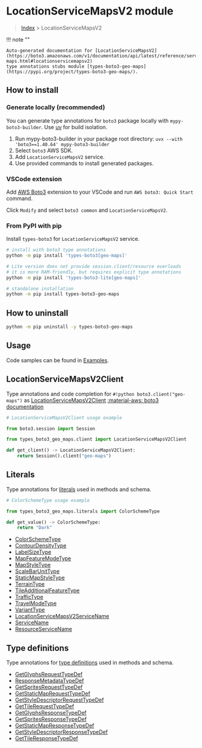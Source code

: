 #  LocationServiceMapsV2 module

> [Index](../README.md) > LocationServiceMapsV2

!!! note ""

    Auto-generated documentation for [LocationServiceMapsV2](https://boto3.amazonaws.com/v1/documentation/api/latest/reference/services/geo-maps.html#locationservicemapsv2)
    type annotations stubs module [types-boto3-geo-maps](https://pypi.org/project/types-boto3-geo-maps/).

## How to install

### Generate locally (recommended)

You can generate type annotations for `boto3` package locally with `mypy-boto3-builder`.
Use [uv](https://docs.astral.sh/uv/getting-started/installation/) for build isolation.

1. Run mypy-boto3-builder in your package root directory: `uvx --with 'boto3==1.40.64' mypy-boto3-builder`
1. Select `boto3` AWS SDK.
1. Add `LocationServiceMapsV2` service.
1. Use provided commands to install generated packages.


### VSCode extension

Add [AWS Boto3](https://marketplace.visualstudio.com/items?itemName=Boto3typed.boto3-ide)
extension to your VSCode and run `AWS boto3: Quick Start` command.

Click `Modify` and select `boto3 common` and `LocationServiceMapsV2`.


### From PyPI with pip

Install `types-boto3` for `LocationServiceMapsV2` service.

```bash
# install with boto3 type annotations
python -m pip install 'types-boto3[geo-maps]'

# Lite version does not provide session.client/resource overloads
# it is more RAM-friendly, but requires explicit type annotations
python -m pip install 'types-boto3-lite[geo-maps]'

# standalone installation
python -m pip install types-boto3-geo-maps
```



## How to uninstall

```bash
python -m pip uninstall -y types-boto3-geo-maps
```

## Usage

Code samples can be found in [Examples](./usage.md).

## LocationServiceMapsV2Client

Type annotations and code completion for  `#!python boto3.client("geo-maps")` as [LocationServiceMapsV2Client](./client.md)
[:material-aws: boto3 documentation](https://boto3.amazonaws.com/v1/documentation/api/latest/reference/services/geo-maps.html#LocationServiceMapsV2.Client)

```python
# LocationServiceMapsV2Client usage example

from boto3.session import Session

from types_boto3_geo_maps.client import LocationServiceMapsV2Client

def get_client() -> LocationServiceMapsV2Client:
    return Session().client("geo-maps")
```









## Literals

Type annotations for [literals](./literals.md) used in methods and schema.

```python
# ColorSchemeType usage example

from types_boto3_geo_maps.literals import ColorSchemeType

def get_value() -> ColorSchemeType:
    return "Dark"
```

- [ColorSchemeType](./literals.md#colorschemetype)
- [ContourDensityType](./literals.md#contourdensitytype)
- [LabelSizeType](./literals.md#labelsizetype)
- [MapFeatureModeType](./literals.md#mapfeaturemodetype)
- [MapStyleType](./literals.md#mapstyletype)
- [ScaleBarUnitType](./literals.md#scalebarunittype)
- [StaticMapStyleType](./literals.md#staticmapstyletype)
- [TerrainType](./literals.md#terraintype)
- [TileAdditionalFeatureType](./literals.md#tileadditionalfeaturetype)
- [TrafficType](./literals.md#traffictype)
- [TravelModeType](./literals.md#travelmodetype)
- [VariantType](./literals.md#varianttype)
- [LocationServiceMapsV2ServiceName](./literals.md#locationservicemapsv2servicename)
- [ServiceName](./literals.md#servicename)
- [ResourceServiceName](./literals.md#resourceservicename)




## Type definitions

Type annotations for [type definitions](./type_defs.md) used in methods and schema.

- [GetGlyphsRequestTypeDef](./type_defs.md#getglyphsrequesttypedef)
- [ResponseMetadataTypeDef](./type_defs.md#responsemetadatatypedef)
- [GetSpritesRequestTypeDef](./type_defs.md#getspritesrequesttypedef)
- [GetStaticMapRequestTypeDef](./type_defs.md#getstaticmaprequesttypedef)
- [GetStyleDescriptorRequestTypeDef](./type_defs.md#getstyledescriptorrequesttypedef)
- [GetTileRequestTypeDef](./type_defs.md#gettilerequesttypedef)
- [GetGlyphsResponseTypeDef](./type_defs.md#getglyphsresponsetypedef)
- [GetSpritesResponseTypeDef](./type_defs.md#getspritesresponsetypedef)
- [GetStaticMapResponseTypeDef](./type_defs.md#getstaticmapresponsetypedef)
- [GetStyleDescriptorResponseTypeDef](./type_defs.md#getstyledescriptorresponsetypedef)
- [GetTileResponseTypeDef](./type_defs.md#gettileresponsetypedef)

